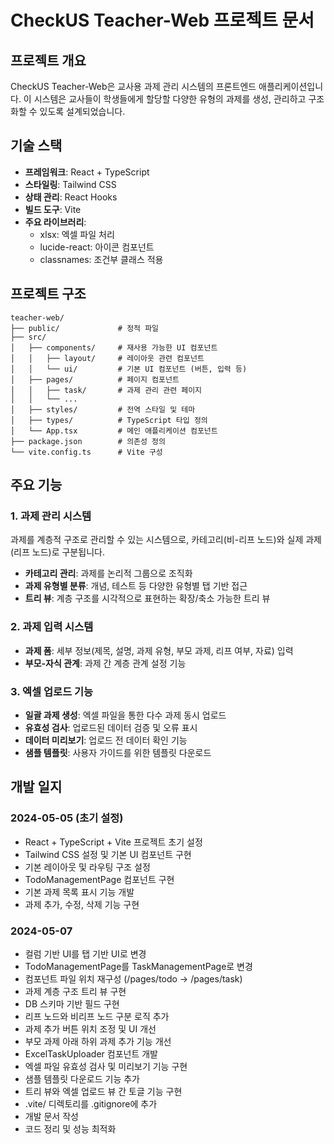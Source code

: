# CheckUS Teacher-Web 프로젝트 문서

## 프로젝트 개요
CheckUS Teacher-Web은 교사용 과제 관리 시스템의 프론트엔드 애플리케이션입니다. 이 시스템은 교사들이 학생들에게 할당할 다양한 유형의 과제를 생성, 관리하고 구조화할 수 있도록 설계되었습니다.

## 기술 스택
- **프레임워크**: React + TypeScript
- **스타일링**: Tailwind CSS
- **상태 관리**: React Hooks
- **빌드 도구**: Vite
- **주요 라이브러리**: 
  - xlsx: 엑셀 파일 처리
  - lucide-react: 아이콘 컴포넌트
  - classnames: 조건부 클래스 적용

## 프로젝트 구조

```
teacher-web/
├── public/             # 정적 파일
├── src/
│   ├── components/     # 재사용 가능한 UI 컴포넌트
│   │   ├── layout/     # 레이아웃 관련 컴포넌트
│   │   └── ui/         # 기본 UI 컴포넌트 (버튼, 입력 등)
│   ├── pages/          # 페이지 컴포넌트
│   │   ├── task/       # 과제 관리 관련 페이지
│   │   └── ...
│   ├── styles/         # 전역 스타일 및 테마
│   ├── types/          # TypeScript 타입 정의
│   └── App.tsx         # 메인 애플리케이션 컴포넌트
├── package.json        # 의존성 정의
└── vite.config.ts      # Vite 구성
```

## 주요 기능

### 1. 과제 관리 시스템
과제를 계층적 구조로 관리할 수 있는 시스템으로, 카테고리(비-리프 노드)와 실제 과제(리프 노드)로 구분됩니다.

- **카테고리 관리**: 과제를 논리적 그룹으로 조직화
- **과제 유형별 분류**: 개념, 테스트 등 다양한 유형별 탭 기반 접근
- **트리 뷰**: 계층 구조를 시각적으로 표현하는 확장/축소 가능한 트리 뷰

### 2. 과제 입력 시스템
- **과제 폼**: 세부 정보(제목, 설명, 과제 유형, 부모 과제, 리프 여부, 자료) 입력
- **부모-자식 관계**: 과제 간 계층 관계 설정 기능

### 3. 엑셀 업로드 기능
- **일괄 과제 생성**: 엑셀 파일을 통한 다수 과제 동시 업로드
- **유효성 검사**: 업로드된 데이터 검증 및 오류 표시
- **데이터 미리보기**: 업로드 전 데이터 확인 기능
- **샘플 템플릿**: 사용자 가이드를 위한 템플릿 다운로드

## 개발 일지

### 2024-05-05 (초기 설정)
- React + TypeScript + Vite 프로젝트 초기 설정
- Tailwind CSS 설정 및 기본 UI 컴포넌트 구현
- 기본 레이아웃 및 라우팅 구조 설정
- TodoManagementPage 컴포넌트 구현
- 기본 과제 목록 표시 기능 개발
- 과제 추가, 수정, 삭제 기능 구현

### 2024-05-07
- 컬럼 기반 UI를 탭 기반 UI로 변경
- TodoManagementPage를 TaskManagementPage로 변경
- 컴포넌트 파일 위치 재구성 (/pages/todo → /pages/task)
- 과제 계층 구조 트리 뷰 구현
- DB 스키마 기반 필드 구현
- 리프 노드와 비리프 노드 구분 로직 추가
- 과제 추가 버튼 위치 조정 및 UI 개선
- 부모 과제 아래 하위 과제 추가 기능 개선
- ExcelTaskUploader 컴포넌트 개발
- 엑셀 파일 유효성 검사 및 미리보기 기능 구현
- 샘플 템플릿 다운로드 기능 추가
- 트리 뷰와 엑셀 업로드 뷰 간 토글 기능 구현
- .vite/ 디렉토리를 .gitignore에 추가
- 개발 문서 작성
- 코드 정리 및 성능 최적화 